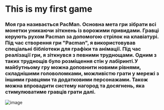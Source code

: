 # This is my first game
### Моя гра називається PacMan. Основна мета гри зібрати всі монетки уникаючи зіткнень із ворожими привидами. Гравці керують рухом Pacman за допомогою стрілок на клавіатурі. Під час створення гри "Pacman", я використовував спеціальні бібліотеки для графіки та анімації. Під час реалізації гри, я зіткнувся з певними труднощами. Одним з таких труднощів було розміщення стін у лабіринті.У майбутньому гру можна доповнити новими рівнями, складнішими головоломками, можливістю грати у мережі з іншими гравцями та додатковими персонажами. Також можна впровадити систему нагород та досягнень, яка стимулюватиме гравців грати далі.

![image](https://github.com/ZeroEnd1/Lab/assets/130864472/4a7edb1f-7003-485f-b1f0-7c2772f272f6)
